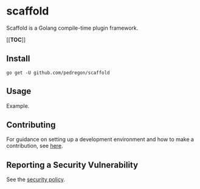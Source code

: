 # scaffold

Scaffold is a Golang compile-time plugin framework.

[[__TOC__]]

## Install

```shell
go get -U github.com/pedregon/scaffold
```

## Usage

Example.

## Contributing

For guidance on setting up a development environment and how to make a contribution, see [here](CONTRIBUTING.md).

## Reporting a Security Vulnerability

See the [security policy](SECURITY.md).

